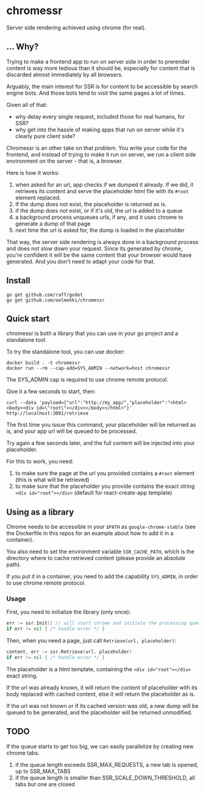 # chromessr

Server side rendering achieved using chrome (for real).


## ... Why?

Trying to make a frontend app to run on server side in order to prerender
content is way more tedious than it should be, especially for content that is
discarded almost immediately by all browsers.

Arguably, the main interest for SSR is for content to be accessible by search
engine bots. And those bots tend to visit the same pages a lot of times.

Given all of that:

* why delay every single request, included those for real humans, for SSR?
* why get into the hassle of making apps that run on server while it's clearly pure client side?

Chromessr is an other take on that problem. You write your code for the
frontend, and instead of trying to make it run on server, we run a client side
environment on the server - that is, a browser.

Here is how it works:

1. when asked for an url, app checks if we dumped it already. If we did, it retrieves its content and serve the placeholder html file with its `#root` element replaced.
2. If the dump does not exist, the placeholder is returned as is.
3. if the dump does not exist, or if it's old, the url is added to a queue
4. a background process unqueues urls, if any, and it uses chrome to generate a dump of that page
5. next time the url is asked for, the dump is loaded in the placeholder

That way, the server side rendering is always done in a background process and
does not slow down your request. Since its generated by chrome, you're
confident it will be the same content that your browser would have generated.
And you don't need to adapt your code for that.


## Install

```
go get github.com/raff/godet
go get github.com/oelmekki/chromessr
```


## Quick start

chromessr is both a library that you can use in your go project and a standalone tool.

To try the standalone tool, you can use docker:

```
docker build . -t chromessr
docker run --rm --cap-add=SYS_ADMIN --network=host chromessr
```

The SYS_ADMIN cap is required to use chrome remote protocol.

Give it a few seconds to start, then:

```
curl --data 'payload={"url":"http://my_app/","placeholder":"<html><body><div id=\"root\"></div></body></html>"}' http://localhost:3001/retrieve
```

The first time you issue this command, your placeholder will be returned as is, and your app url will be queued to be processed.

Try again a few seconds later, and the full content will be injected into your placeholder.

For this to work, you need:

1. to make sure the page at the url you provided contains a `#root` element (this is what will be retrieved)
2. to make sure that the placeholder you provide contains the exact string `<div id="root"></div>` (default for react-create-app template)


## Using as a library

Chrome needs to be accessible in your `$PATH` as `google-chrome-stable` (see
the Dockerfile in this repos for an example about how to add it in a
container).

You also need to set the environment variable `SSR_CACHE_PATH`,
which is the directory where to cache retrieved content (please provide an absolute path).

If you put it in a container, you need to add the capability `SYS_ADMIN`, in
order to use chrome remote protocol.


### Usage

First, you need to initialize the library (only once):

```go
err := ssr.Init() // will start chrome and initiate the processing queue
if err != nil { /* handle error */ }
```

Then, when you need a page, just call `Retrieve(url, placeholder)`:

```go
content, err := ssr.Retrieve(url, placeholder)
if err != nil { /* handle error */ }
```

The placeholder is a html template, containing the `<div id="root"></div>`
exact string.


If the url was already known, it will return the content of placeholder with
its body replaced with cached content, else it will return the placeholder as
is.

If the url was not known or if its cached version was old, a new dump will be
queued to be generated, and the placeholder will be returned unmodified.


## TODO

If the queue starts to get too big, we can easily parallelize by creating new chrome tabs.

1. if the queue length exceeds SSR_MAX_REQUESTS, a new tab is opened, up to SSR_MAX_TABS
2. if the queue length is smaller than SSR_SCALE_DOWN_THRESHOLD, all tabs but one are closed
